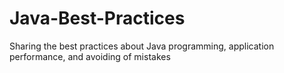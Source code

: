 # Java-Best-Practices
Sharing the best practices about Java programming, application performance, and avoiding of mistakes
